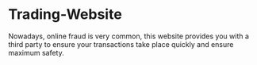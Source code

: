 # Trading-Website
Nowadays, online fraud is very common, this website provides you with a third party to ensure your transactions take place quickly and ensure maximum safety.
